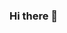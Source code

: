 ### Hi there 👋

<!--
**mitcharm/mitcharm** is a ✨ _special_ ✨ repository because its `README.md` (this file) appears on your GitHub profile.

Here are some ideas to get you started:

- 🔭 I’m currently working on becoming a software developer.
- 🌱 I’m currently learning JS.
- 👯 I’m looking to collaborate on school projects (initially).
- 💬 Ask me about St. Lucia!
- 📫 How to reach me: lcmitchell23@hotmail.com
- 😄 Pronouns: she/her
- ⚡ Fun fact: I recently discovered that narwhals actually exist.
-->
